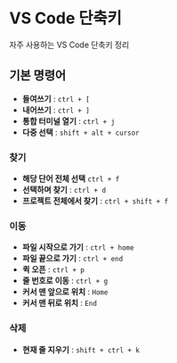 # VS Code 단축키

자주 사용하는 VS Code 단축키 정리

## 기본 명령어

- **들여쓰기** : `ctrl + [`
- **내어쓰기** : `ctrl + ]`
- **통합 터미널 열기** : `ctrl + j`
- **다중 선택** : `shift + alt + cursor`

### 찾기

- **해당 단어 전체 선택** `ctrl + f`
- **선택하며 찾기** : `ctrl + d`
- **프로젝트 전체에서 찾기** : `ctrl + shift + f`

### 이동

- **파일 시작으로 가기** : `ctrl + home`
- **파일 끝으로 가기** : `ctrl + end`
- **퀵 오픈** : `ctrl + p`
- **줄 번호로 이동** : `ctrl + g`
- **커서 맨 앞으로 위치** : `Home`
- **커서 맨 뒤로 위치** : `End`

### 삭제

- **현재 줄 지우기** : `shift + ctrl + k`
